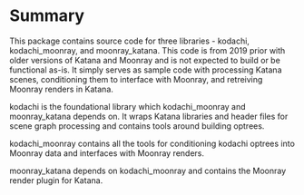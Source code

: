 # Summary

This package contains source code for three libraries - kodachi, kodachi_moonray, and moonray_katana. This code is from 2019 prior with older versions of Katana and Moonray and is not expected to build or be functional as-is. It simply serves as sample code with processing Katana scenes, conditioning them to interface with Moonray, and retreiving Moonray renders in Katana.

kodachi is the foundational library which kodachi_moonray and moonray_katana depends on. It wraps Katana libraries and header files for scene graph processing and contains tools around building optrees.

kodachi_moonray contains all the tools for conditioning kodachi optrees into Moonray data and interfaces with Moonray renders.

moonray_katana depends on kodachi_moonray and contains the Moonray render plugin for Katana.



